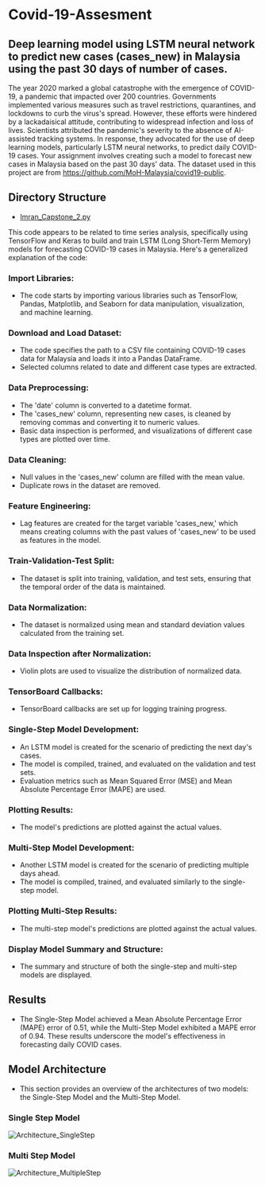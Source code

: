 # Covid-19-Assesment

##  Deep learning model using LSTM neural network to predict new cases (cases_new) in Malaysia using the past 30 days of number of cases.

The year 2020 marked a global catastrophe with the emergence of COVID-19, a pandemic that impacted over 200 countries. Governments implemented various measures such as travel restrictions, quarantines, and lockdowns to curb the virus's spread. However, these efforts were hindered by a lackadaisical attitude, contributing to widespread infection and loss of lives. Scientists attributed the pandemic's severity to the absence of AI-assisted tracking systems. In response, they advocated for the use of deep learning models, particularly LSTM neural networks, to predict daily COVID-19 cases. Your assignment involves creating such a model to forecast new cases in Malaysia based on the past 30 days' data. The dataset used in this project are from https://github.com/MoH-Malaysia/covid19-public.

## Directory Structure
- [Imran_Capstone_2.py](https://github.com/Imraanjaafar/Covid-19-Assesment/blob/main/Imran_Capstone_2.py)

This code appears to be related to time series analysis, specifically using TensorFlow and Keras to build and train LSTM (Long Short-Term Memory) models for forecasting COVID-19 cases in Malaysia. Here's a generalized explanation of the code:

### Import Libraries:

- The code starts by importing various libraries such as TensorFlow, Pandas, Matplotlib, and Seaborn for data manipulation, visualization, and machine learning.

### Download and Load Dataset:

- The code specifies the path to a CSV file containing COVID-19 cases data for Malaysia and loads it into a Pandas DataFrame.
- Selected columns related to date and different case types are extracted.

### Data Preprocessing:

- The 'date' column is converted to a datetime format.
- The 'cases_new' column, representing new cases, is cleaned by removing commas and converting it to numeric values.
- Basic data inspection is performed, and visualizations of different case types are plotted over time.

### Data Cleaning:

- Null values in the 'cases_new' column are filled with the mean value.
- Duplicate rows in the dataset are removed.

### Feature Engineering:

- Lag features are created for the target variable 'cases_new,' which means creating columns with the past values of 'cases_new' to be used as features in the model.

### Train-Validation-Test Split:

- The dataset is split into training, validation, and test sets, ensuring that the temporal order of the data is maintained.

### Data Normalization:

- The dataset is normalized using mean and standard deviation values calculated from the training set.

### Data Inspection after Normalization:

- Violin plots are used to visualize the distribution of normalized data.

### TensorBoard Callbacks:

- TensorBoard callbacks are set up for logging training progress.

### Single-Step Model Development:

- An LSTM model is created for the scenario of predicting the next day's cases.
- The model is compiled, trained, and evaluated on the validation and test sets.
- Evaluation metrics such as Mean Squared Error (MSE) and Mean Absolute Percentage Error (MAPE) are used.

### Plotting Results:

- The model's predictions are plotted against the actual values.

### Multi-Step Model Development:

- Another LSTM model is created for the scenario of predicting multiple days ahead.
- The model is compiled, trained, and evaluated similarly to the single-step model.

### Plotting Multi-Step Results:

- The multi-step model's predictions are plotted against the actual values.

### Display Model Summary and Structure:

- The summary and structure of both the single-step and multi-step models are displayed.

## Results
- The Single-Step Model achieved a Mean Absolute Percentage Error (MAPE) error of 0.51, while the Multi-Step Model exhibited a MAPE error of 0.94. These results underscore the model's effectiveness in forecasting daily COVID cases.

## Model Architecture

- This section provides an overview of the architectures of two models: the Single-Step Model and the Multi-Step Model.

### Single Step Model
![Architecture_SingleStep](https://github.com/Imraanjaafar/Covid-19-Assesment/assets/151133555/59fddb99-4b47-4d62-ac5b-b4829ad59af8)

### Multi Step Model
![Architecture_MultipleStep](https://github.com/Imraanjaafar/Covid-19-Assesment/assets/151133555/9601a95f-40ad-4796-8064-e12809908eac)


